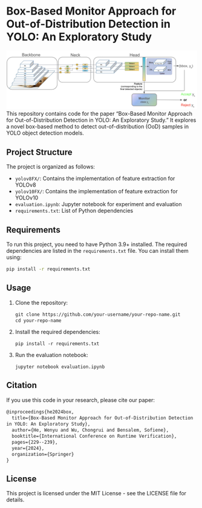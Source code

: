 # Box-Based Monitor Approach for Out-of-Distribution Detection in YOLO: An Exploratory Study
![RV24](architecture.png)
This repository contains code for the paper “Box-Based Monitor Approach for Out-of-Distribution Detection in YOLO: An Exploratory Study.” It explores a novel box-based method to detect out-of-distribution (OoD) samples in YOLO object detection models.



## Project Structure

The project is organized as follows:

- `yolov8FX/`: Contains the implementation of feature extraction for YOLOv8
- `yolov10FX/`: Contains the implementation of feature extraction for YOLOv10
- `evaluation.ipynb`: Jupyter notebook for experiment and evaluation
- `requirements.txt`: List of Python dependencies

## Requirements

To run this project, you need to have Python 3.9+ installed. The required dependencies are listed in the `requirements.txt` file. You can install them using:

```bash
pip install -r requirements.txt
```

## Usage

1. Clone the repository:
   ```
   git clone https://github.com/your-username/your-repo-name.git
   cd your-repo-name
   ```

2. Install the required dependencies:
   ```
   pip install -r requirements.txt
   ```

3. Run the evaluation notebook:
   ```
   jupyter notebook evaluation.ipynb
   ```

## Citation

If you use this code in your research, please cite our paper:

```
@inproceedings{he2024box,
  title={Box-Based Monitor Approach for Out-of-Distribution Detection in YOLO: An Exploratory Study},
  author={He, Wenyu and Wu, Chongrui and Bensalem, Sofiene},
  booktitle={International Conference on Runtime Verification},
  pages={229--239},
  year={2024},
  organization={Springer}
}
```

## License

This project is licensed under the MIT License - see the LICENSE file for details.
